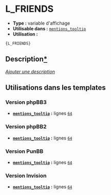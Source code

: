 # L_FRIENDS
* __Type :__ variable d'affichage
* __Utilisable dans :__ [`mentions_tooltip`](../tpl/mentions_tooltip.md#readme)
* __Utilisation :__

```smarty
{L_FRIENDS}
```

## Description[*](https://fa-tvars.appspot.com/var/L_FRIENDS)
[*Ajouter une description*](https://fa-tvars.appspot.com/var/L_FRIENDS)

## Utilisations dans les templates

### Version phpBB3
* __[`mentions_tooltip`](../tpl/mentions_tooltip.md#readme) :__ lignes [`64`](../src/prosilver/mentions_tooltip.tpl#L64)

### Version phpBB2
* __[`mentions_tooltip`](../tpl/mentions_tooltip.md#readme) :__ lignes [`64`](../src/subsilver/mentions_tooltip.tpl#L64)

### Version PunBB
* __[`mentions_tooltip`](../tpl/mentions_tooltip.md#readme) :__ lignes [`64`](../src/punbb/mentions_tooltip.tpl#L64)

### Version Invision
* __[`mentions_tooltip`](../tpl/mentions_tooltip.md#readme) :__ lignes [`64`](../src/invision/mentions_tooltip.tpl#L64)

